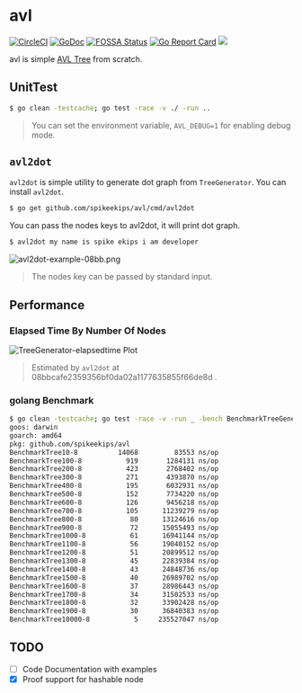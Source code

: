 # avl

[![CircleCI](https://circleci.com/gh/spikeekips/avl/tree/master.svg?style=svg)](https://circleci.com/gh/spikeekips/avl/tree/master)
[![GoDoc](https://godoc.org/github.com/golang/gddo?status.svg)](https://godoc.org/github.com/spikeekips/avl)
[![FOSSA Status](https://app.fossa.com/api/projects/git%2Bgithub.com%2Fspikeekips%2Favl.svg?type=shield)](https://app.fossa.com/projects/git%2Bgithub.com%2Fspikeekips%2Favl?ref=badge_shield)
[![Go Report Card](https://goreportcard.com/badge/github.com/spikeekips/avl)](https://goreportcard.com/report/github.com/spikeekips/avl)
[![](https://tokei.rs/b1/github/spikeekips/avl?category=lines)](https://github.com/spikeekips/avl)

avl is simple [AVL Tree](https://en.wikipedia.org/wiki/AVL_tree) from scratch.

## UnitTest

```sh
$ go clean -testcache; go test -race -v ./ -run ..
```

> You can set the environment variable, `AVL_DEBUG=1` for enabling debug mode.

## `avl2dot`

`avl2dot` is simple utility to generate dot graph from `TreeGenerator`. You can install `avl2dot`.

```sh
$ go get github.com/spikeekips/avl/cmd/avl2dot
```

You can pass the nodes keys to avl2dot, it will print dot graph.
```sh
$ avl2dot my name is spike ekips i am developer
```

![avl2dot-example-08bb.png](https://user-images.githubusercontent.com/174565/70696864-6e689b00-1cbc-11ea-90da-4d030a8ba2ad.png)

> The nodes key can be passed by standard input.

## Performance

### Elapsed Time By Number Of Nodes

![TreeGenerator-elapsedtime Plot](https://user-images.githubusercontent.com/174565/70695519-cfdb3a80-1cb9-11ea-9885-59f2b3012a72.png)

> Estimated by `avl2dot` at 08bbcafe2359356bf0da02a1177635855f66de8d .

### golang Benchmark

```sh
$ go clean -testcache; go test -race -v -run _ -bench BenchmarkTreeGenerator ./
goos: darwin
goarch: amd64
pkg: github.com/spikeekips/avl
BenchmarkTree10-8      	   14068	     83553 ns/op
BenchmarkTree100-8     	     919	   1284131 ns/op
BenchmarkTree200-8     	     423	   2768402 ns/op
BenchmarkTree300-8     	     271	   4393870 ns/op
BenchmarkTree400-8     	     195	   6032931 ns/op
BenchmarkTree500-8     	     152	   7734220 ns/op
BenchmarkTree600-8     	     126	   9456218 ns/op
BenchmarkTree700-8     	     105	  11239279 ns/op
BenchmarkTree800-8     	      80	  13124616 ns/op
BenchmarkTree900-8     	      72	  15055493 ns/op
BenchmarkTree1000-8    	      61	  16941144 ns/op
BenchmarkTree1100-8    	      56	  19040152 ns/op
BenchmarkTree1200-8    	      51	  20899512 ns/op
BenchmarkTree1300-8    	      45	  22839384 ns/op
BenchmarkTree1400-8    	      43	  24848736 ns/op
BenchmarkTree1500-8    	      40	  26989702 ns/op
BenchmarkTree1600-8    	      37	  28986443 ns/op
BenchmarkTree1700-8    	      34	  31502533 ns/op
BenchmarkTree1800-8    	      32	  33902428 ns/op
BenchmarkTree1900-8    	      30	  36840383 ns/op
BenchmarkTree10000-8   	       5	 235527047 ns/op
```

## TODO

* [ ] Code Documentation with examples
* [x] Proof support for hashable node
